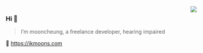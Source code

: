 <img align="right" src="https://github-readme-stats.vercel.app/api?username=mooncheung&show_icons=true&icon_color=805AD5&text_color=718096&bg_color=ffffff&hide_title=true" />

### Hi 👋

> I’m mooncheung, a freelance developer, hearing impaired

🔗 https://ikmoons.com

